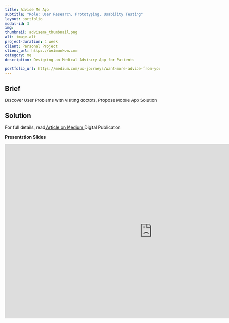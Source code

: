 ```yaml
---
title: Advise Me App
subtitle: "Role: User Research, Prototyping, Usability Testing"
layout: portfolio
modal-id: 3
img: 
thumbnail: adviseme_thumbnail.png
alt: image-alt
project-duration: 1 week
client: Personal Project
client_url: https://weimankow.com
category: me
description: Designing an Medical Advisory App for Patients

portfolio_url: https://medium.com/ux-journeys/want-more-advice-from-your-doctor-maybe-this-will-help-c46277892fef
---
```

## Brief

Discover User Problems with visiting doctors, Propose Mobile App Solution  

## Solution

<div>For full details, read<a href="https://medium.com/ux-journeys/want-more-advice-from-your-doctor-maybe-this-will-help-c46277892fef#.gw4xr2yrm
"> Article on Medium </a>Digital Publication</div>

<p></p>
<p><b>Presentation Slides</b></p>


<iframe src="https://docs.google.com/presentation/d/1sFxhpfpuTglKhxOcUN0A76E8q9l5jMu2jtaoJNzXoVA/embed?start=false&loop=false&delayms=3000" frameborder="0" width="960" height="569" allowfullscreen="true" mozallowfullscreen="true" webkitallowfullscreen="true"></iframe>

